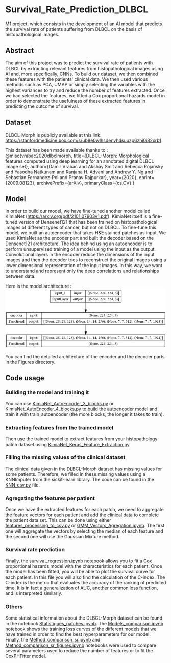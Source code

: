 # Survival_Rate_Prediction_DLBCL

M1 project, which consists in the development of an AI model that predicts the survival rate of patients suffering from DLBCL on the basis of histopathological images.  

## Abstract 

The aim of this project was to predict the survival rate of patients with DLBCL by extracting relevant features from histopathological images using AI and, more specifically, CNNs. To build our dataset, we then combined these features with the patients' clinical data. We then used various methods such as PCA, UMAP or simply selecting the variables with the highest variances to try and reduce the number of features extracted. Once we had selected the features, we fitted a Cox proportional hazards model in order to demonstrate the usefulness of these extracted features in predicting the outcome of survival.

## Dataset 

DLBCL-Morph is publicly available at this link: 
https://stanfordmedicine.box.com/s/ub8e0wlhsdenyhdsuuzp6zhj0i82xrb1

This dataset has been made available thanks to : 
@misc{vrabac2020dlbclmorph,
    title={DLBCL-Morph: Morphological features computed using deep learning for an annotated digital DLBCL image set},
    author={Damir Vrabac and Akshay Smit and Rebecca Rojansky and Yasodha Natkunam and Ranjana H. Advani and Andrew Y. Ng and Sebastian Fernandez-Pol and Pranav Rajpurkar},
    year={2020},
    eprint={2009.08123},
    archivePrefix={arXiv},
    primaryClass={cs.CV}
}

## Model 

In order to build our model, we have fine-tuned another model called KimiaNet (https://arxiv.org/pdf/2101.07903v1.pdf). KimiaNet itself is a fine-tuned version of Densenet121 that has been trained on histopathological images of different types of cancer, but not on DLBCL. To fine-tune this model, we built an autoencoder that takes H&E stained patches as input. We used KimiaNet as the encoder part and built the decoder based on the Densenet121 architecture. The idea behind using an autoencoder is to perform unsupervised training of a model using the input as the output. Convolutional layers in the encoder reduce the dimensions of the input images and then the decoder tries to reconstruct the original images using a lower dimensional representation of the input images. In this way, we want to understand and represent only the deep correlations and relationships between data.

Here is the model architecture :
![plot](./Figures/autoencoder.png)

You can find the detailed architecture of the encoder and the decoder parts in the Figures directory.

## Code usage

### Building the model and training it
You can use [KimiaNet_AutoEncoder_3_blocks.py](./Scripts/KimiaNet_AutoEncoder_3_blocks.py) or [KimiaNet_AutoEncoder_4_blocks.py](./Scripts/KimiaNet_AutoEncoder_4_blocks.py) to build the autoencoder model and train it with train_autoencoder (the more blocks, the longer it takes to train).

### Extracting features from the trained model
Then use the trained model to extract features from your histopathology patch dataset using [KimiaNet_Keras_Feature_Extraction.py](./Scripts/KimiaNet_Keras_Feature_Extraction.py). 

### Filling the missing values of the clinical dataset
The clinical data given in the DLBCL-Morph dataset has missing values for some patients. Therefore, we filled in these missing values using a KNNImputer from the sickit-learn library. The code can be found in the [KNN_csv.py](./Scripts/KNN_csv.py) file. 

### Agregating the features per patient
Once we have the extracted features for each patch, we need to aggregate the feature vectors for each patient and add the clinical data to complete the patient data set. This can be done using either [features_processing_to_csv.py](./Scripts/features_processing_to_csv.py) or [GMM_Vectors_Agregation.ipynb](./Notebooks/GMM_Vectors_Agregation.ipynb). The first one will aggregate the vectors by selecting the median of each feature and the second one will use the Gaussian Mixture method.

### Survival rate prediction
Finally, the [survival_regression.ipynb](./Notebooks/survival_regression.ipynb) notebook allows you to fit a Cox proportional hazards model with the characteristics for each patient. Once the model has been fitted, you will be able to plot the survival curve for each patient. In this file you will also find the calculation of the C-index. The C-index is the metric that evaluates the accuracy of the ranking of predicted time. It is in fact a generalization of AUC, another common loss function, and is interpreted similarly. 

### Others
Some statistical information about the DLBCL-Morph dataset can be found in the notebook [Statistiques_patches.ipynb](./Notebooks/Statistiques_patches.ipynb). The [Models_comparison.ipynb](./Notebooks/Models_comparison.ipynb) notebook shows the training loss curves of the different models that we have trained in order to find the best hyperparameters for our model. Finally, the [Method_comparison_sr.ipynb](./Notebooks/Method_comparison_sr.ipynb) and [Method_comparison_sr_figures.ipynb](./Notebooks/Method_comparison_sr_figures.ipynb) notebooks were used to compare several parameters used to reduce the number of features or to fit the CoxPHFitter model.
